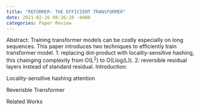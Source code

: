 ```yaml
---
title: "REFORMER: THE EFFICIENT TRANSFORMER"
date: 2021-02-16 08:26:28 -0400
categories: Paper Review
---
```

Abstract:
  Training transformer models can be costly especially on long sequences.   This paper introduces two techniques to efficiently train transformer model.  1: replacing dot-product with locality-sensitive hashing, this chainging complexity from O(L<sup>2</sup>) to O(Llog(L)). 2: reversible residual layers instead of standard residual.
Introduction:

Locality-sensitive hashing attention

Reverisble Transformer

Related Works
